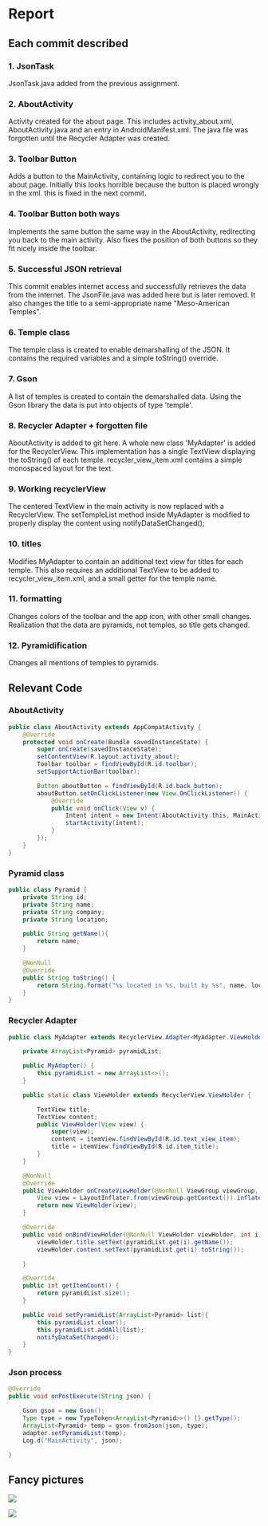 
# Report

## Each commit described

### 1. JsonTask
JsonTask.java added from the previous assignment. 

### 2. AboutActivity
Activity created for the about page. This includes activity_about.xml, AboutActivity.java and an entry in AndroidManifest.xml.
The java file was forgotten until the Recycler Adapter was created. 

### 3. Toolbar Button
Adds a button to the MainActivity, containing logic to redirect you to the about page.
Initially this looks horrible because the button is placed wrongly in the xml. this is fixed in the next commit.

### 4. Toolbar Button both ways
Implements the same button the same way in the AboutActivity, redirecting you back to the main activity.
Also fixes the position of both buttons so they fit nicely inside the toolbar. 

### 5. Successful JSON retrieval
This commit enables internet access and successfully retrieves the data from the internet. 
The JsonFile.java was added here but is later removed. 
It also changes the title to a semi-appropriate name "Meso-American Temples".

### 6. Temple class
The temple class is created to enable demarshalling of the JSON. It contains the required variables and a simple toString() override. 

### 7. Gson
A list of temples is created to contain the demarshalled data. Using the Gson library the data is put into objects of type 'temple'. 

### 8. Recycler Adapter + forgotten file
AboutActivity is added to git here. 
A whole new class 'MyAdapter' is added for the RecyclerView. This implementation has a single TextView displaying the toString() of each temple. 
recycler_view_item.xml contains a simple monospaced layout for the text. 

### 9. Working recyclerView
The centered TextView in the main activity is now replaced with a RecyclerView. 
The setTempleList method inside MyAdapter is modified to properly display the content using notifyDataSetChanged();

### 10.  titles
Modifies MyAdapter to contain an additional text view for titles for each temple. 
This also requires an additional TextView to be added to recycler_view_item.xml, and a small getter for the temple name.

### 11. formatting
Changes colors of the toolbar and the app icon, with other small changes.
Realization that the data are pyramids, not temples, so title gets changed.

### 12. Pyramidification
Changes all mentions of temples to pyramids. 

## Relevant Code 

### AboutActivity
```java
public class AboutActivity extends AppCompatActivity {
    @Override
    protected void onCreate(Bundle savedInstanceState) {
        super.onCreate(savedInstanceState);
        setContentView(R.layout.activity_about);
        Toolbar toolbar = findViewById(R.id.toolbar);
        setSupportActionBar(toolbar);

        Button aboutButton = findViewById(R.id.back_button);
        aboutButton.setOnClickListener(new View.OnClickListener() {
            @Override
            public void onClick(View v) {
                Intent intent = new Intent(AboutActivity.this, MainActivity.class);
                startActivity(intent);
            }
        });
    }
}
```
### Pyramid class
```java
public class Pyramid {
    private String id;
    private String name;
    private String company;
    private String location;

    public String getName(){
        return name;
    }

    @NonNull
    @Override
    public String toString() {
        return String.format("%s located in %s, built by %s", name, location, company);
    }
}

```
### Recycler Adapter
```java
public class MyAdapter extends RecyclerView.Adapter<MyAdapter.ViewHolder> {

    private ArrayList<Pyramid> pyramidList;

    public MyAdapter() {
        this.pyramidList = new ArrayList<>();
    }

    public static class ViewHolder extends RecyclerView.ViewHolder {

        TextView title;
        TextView content;
        public ViewHolder(View view) {
            super(view);
            content = itemView.findViewById(R.id.text_view_item);
            title = itemView.findViewById(R.id.item_title);
        }
    }

    @NonNull
    @Override
    public ViewHolder onCreateViewHolder(@NonNull ViewGroup viewGroup, int i) {
        View view = LayoutInflater.from(viewGroup.getContext()).inflate(R.layout.recycler_view_item, viewGroup, false);
        return new ViewHolder(view);
    }

    @Override
    public void onBindViewHolder(@NonNull ViewHolder viewHolder, int i) {
        viewHolder.title.setText(pyramidList.get(i).getName());
        viewHolder.content.setText(pyramidList.get(i).toString());

    }

    @Override
    public int getItemCount() {
        return pyramidList.size();
    }

    public void setPyramidList(ArrayList<Pyramid> list){
        this.pyramidList.clear();
        this.pyramidList.addAll(list);
        notifyDataSetChanged();
    }
}
```
### Json process
``` java
@Override
public void onPostExecute(String json) {

    Gson gson = new Gson();
    Type type = new TypeToken<ArrayList<Pyramid>>() {}.getType();
    ArrayList<Pyramid> temp = gson.fromJson(json, type);
    adapter.setPyramidList(temp);
    Log.d("MainActivity", json);

}
```

## Fancy pictures

![](main.png) 

![](about.png) 




